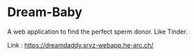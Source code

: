 # Dream-Baby

A web application to find the perfect sperm donor. Like Tinder.

Link : https://dreamdaddy.srvz-webapp.he-arc.ch/
